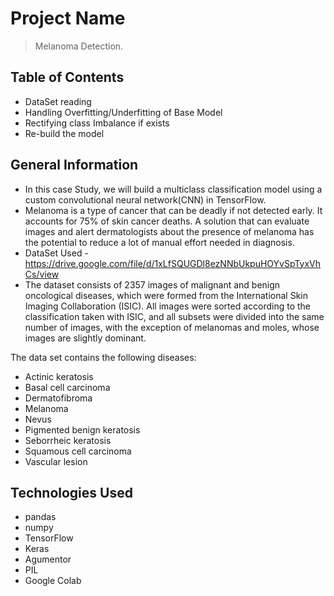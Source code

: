 # Project Name
> Melanoma Detection.


## Table of Contents
* DataSet reading
* Handling Overfitting/Underfitting of Base Model
* Rectifying class Imbalance if exists
* Re-build the model

<!-- You can include any other section that is pertinent to your problem -->

## General Information
- In this case Study, we will build a multiclass classification model using a custom convolutional neural network(CNN) in TensorFlow.
- Melanoma is a type of cancer that can be deadly if not detected early. It accounts for 75% of skin cancer deaths. A solution that can evaluate images and alert dermatologists about the presence of melanoma has the potential to reduce a lot of manual effort needed in diagnosis.
- DataSet Used - https://drive.google.com/file/d/1xLfSQUGDl8ezNNbUkpuHOYvSpTyxVhCs/view
- The dataset consists of 2357 images of malignant and benign oncological diseases, which were formed from the International Skin Imaging Collaboration (ISIC). All images were sorted according to the classification taken with ISIC, and all subsets were divided into the same number of images, with the exception of melanomas and moles, whose images are slightly dominant.

The data set contains the following diseases:

- Actinic keratosis
- Basal cell carcinoma
- Dermatofibroma
- Melanoma
- Nevus
- Pigmented benign keratosis
- Seborrheic keratosis
- Squamous cell carcinoma
- Vascular lesion



## Technologies Used
- pandas
- numpy
- TensorFlow
- Keras
- Agumentor
- PIL
- Google Colab

<!-- As the libraries versions keep on changing, it is recommended to mention the version of library used in this project -->

